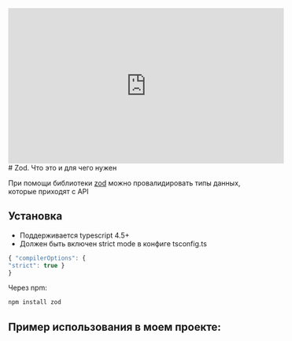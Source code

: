 <iframe width="560" height="315" src="https://www.youtube.com/embed/Nicadhseqos" title="YouTube video player" frameborder="0" allow="accelerometer; autoplay; clipboard-write; encrypted-media; gyroscope; picture-in-picture; web-share" allowfullscreen></iframe>
# Zod. Что это и для чего нужен

При помощи библиотеки [zod](https://zod.dev/) можно провалидировать типы данных, которые приходят с API

## Установка
- Поддерживается typescript 4.5+
- Должен быть включен strict mode в конфиге tsconfig.ts

```ts
{ "compilerOptions": { 
"strict": true } 
}
```

Через npm:
```bash
npm install zod
```


## Пример использования в моем проекте:
